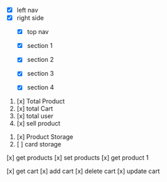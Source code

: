 <!-- admin home -->
- [x] left nav
- [x] right side
    - [x] top nav
    - [x] section 1
    - [x] section 2
    - [x] section 3
    - [x] section 4


1. [x] Total Product
2. [x] total Cart
3. [x] total user
4. [x] sell product


<!-- Redux -->
<!-- storage -->
1. [x] Product Storage
2. [ ] card storage

<!-- product action -->
[x] get products
[x] set products
[x] get product 1

<!-- card action -->
[x] get cart
[x] add cart
[x] delete cart
[x] update cart
